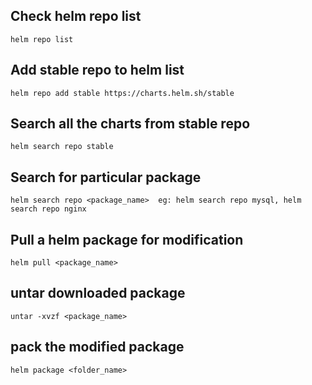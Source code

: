 ## Check helm repo list
    
    helm repo list
    
## Add stable repo to helm list
    
    helm repo add stable https://charts.helm.sh/stable
    
## Search all the charts from stable repo
    
    helm search repo stable
    
## Search for particular package

    helm search repo <package_name>  eg: helm search repo mysql, helm search repo nginx

## Pull a helm package for modification
    
    helm pull <package_name>
    
## untar downloaded package
    
    untar -xvzf <package_name>
    
## pack the modified package 
 
    helm package <folder_name>
